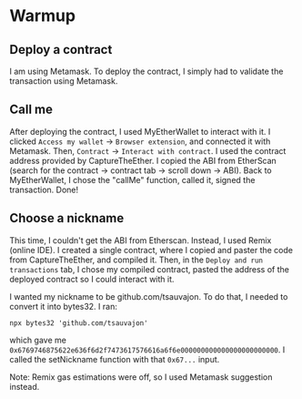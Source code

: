 # Warmup

## Deploy a contract

I am using Metamask. To deploy the contract, I simply had to validate the transaction
using Metamask.

## Call me

After deploying the contract, I used MyEtherWallet to interact with it.
I clicked `Access my wallet` -> `Browser extension`, and connected it with Metamask.
Then, `Contract` -> `Interact with contract`. I used the contract address provided
by CaptureTheEther. I copied the ABI from EtherScan
(search for the contract -> contract tab -> scroll down -> ABI).
Back to MyEtherWallet, I chose the "callMe" function, called it, signed the transaction.
Done!

## Choose a nickname

This time, I couldn't get the ABI from Etherscan.
Instead, I used Remix (online IDE). I created a single contract, where I copied and
paster the code from CaptureTheEther, and compiled it.
Then, in the `Deploy and run transactions` tab, I chose my compiled contract,
pasted the address of the deployed contract so I could interact with it.

I wanted my nickname to be github.com/tsauvajon. To do that, I needed to convert it
into bytes32. I ran:
```
npx bytes32 'github.com/tsauvajon'
```
which gave me `0x6769746875622e636f6d2f7473617576616a6f6e000000000000000000000000`.
I called the setNickname function with that `0x67...` input.

Note: Remix gas estimations were off, so I used Metamask suggestion instead.

